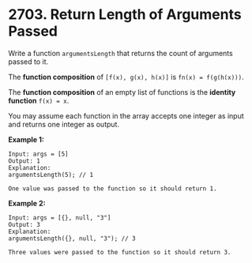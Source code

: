 # 2703. Return Length of Arguments Passed
Write a function `argumentsLength` that returns the count of arguments passed to it.

The **function composition** of `[f(x), g(x), h(x)]` is `fn(x) = f(g(h(x)))`.

The **function composition** of an empty list of functions is the **identity function** `f(x) = x`.

You may assume each function in the array accepts one integer as input and returns one integer as output.

**Example 1:**
```
Input: args = [5]
Output: 1
Explanation:
argumentsLength(5); // 1

One value was passed to the function so it should return 1.
```

**Example 2:**
```
Input: args = [{}, null, "3"]
Output: 3
Explanation: 
argumentsLength({}, null, "3"); // 3

Three values were passed to the function so it should return 3.
```
